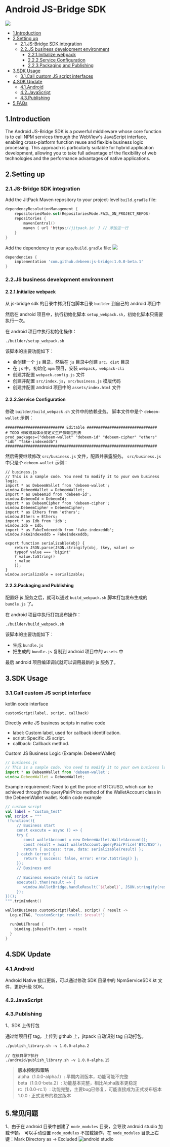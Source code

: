 # Android JS-Bridge SDK

[![](https://jitpack.io/v/debeem/js-bridge.svg)](https://jitpack.io/#debeem/js-bridge)

- [1.Introduction](#section-1)
- [2.Setting up](#section-2)
    - [2.1.JS-Bridge SDK integration](#section-2-1)
    - [2.2.JS business development environment](#section-2-2)
      - [2.2.1.Initialize webpack](#section-2-2-1)
      - [2.2.2.Service Configuration](#section-2-2-2)
      - [2.2.3.Packaging and Publishing](#section-2-2-3)
- [3.SDK Usage](#section-3)
  - [3.1.Call custom JS script interfaces](#section-3-1)
- [4.SDK Update](#section-4)
  - [4.1.Android](#section-4-1)
  - [4.2.JavaScript](#section-4-2)
  - [4.3.Publishing](#section-4-3)
- [5.FAQs](#section-5)

<h2 id="section-1">1.Introduction</h2>

The Android JS-Bridge SDK is a powerful middleware whose core function is to call NPM services through the WebView's JavaScript interface, enabling cross-platform function reuse and flexible business logic processing. This approach is particularly suitable for hybrid application development, allowing you to take full advantage of the flexibility of web technologies and the performance advantages of native applications.

<h2 id="section-2">2.Setting up</h2>

<h3 id="section-2-1">2.1.JS-Bridge SDK integration</h3>

Add the JitPack Maven repository to your project-level `build.gradle` file:
```kotlin
dependencyResolutionManagement {
	repositoriesMode.set(RepositoriesMode.FAIL_ON_PROJECT_REPOS)
	repositories {
		mavenCentral()
		maven { url 'https://jitpack.io' } // 添加这一行
	}
}
```

Add the dependency to your `app/build.gradle` file: [![](https://jitpack.io/v/debeem/js-bridge.svg)](https://jitpack.io/#debeem/js-bridge)

```gradle
dependencies {
    implementation 'com.github.debeem:js-bridge:1.0.0-beta.1'
}
```

<h3 id="section-2-2">2.2.JS business development environment</h3>

<h4 id="section-2-2-1">2.2.1.Initialize webpack</h4>

从 js-bridge sdk 的目录中拷贝打包脚本目录 `builder` 到自己的 android 项目中

然后在 android 项目中，执行初始化脚本 `setup_webpack.sh`，初始化脚本只需要执行一次。

在 android 项目中执行初始化操作：
```shell
./builder/setup_webpack.sh
```

该脚本的主要功能如下：
 - 会创建一个 `js` 目录，然后在 `js` 目录中创建 `src`、`dist` 目录
 - 在 `js` 中，初始化 `npm` 项目，安装 `webpack`，`webpack-cli`
 - 创建并配置 `webpack.config.js` 文件
 - 创建并配置 `src/index.js`，`src/business.js` 模版代码
 - 创建并配置 android 项目中的 `assets/index.html` 文件

<h4 id="section-2-2-2">2.2.2.Service Configuration</h4>

修改 `builder/build_webpack.sh` 文件中的依赖业务。
脚本文件中是个 `debeem-wallet` 示例：
```shell
########################## Editable ###############################
# TODO 修改成具体业务定义生产依赖包列表
prod_packages=("debeem-wallet" "debeem-id" "debeem-cipher" "ethers" "idb" "fake-indexeddb")
###################################################################

```

然后需要继续修改 `src/business.js` 文件，配置并暴露服务。
`src/business.js` 中只是个 `debeem-wallet` 示例：
```shell
// business.js
// This is a sample code. You need to modify it to your own business logic.
import * as DebeemWallet from 'debeem-wallet';
window.DebeemWallet = DebeemWallet;
import * as DebeemId from 'debeem-id';
window.DebeemId = DebeemId;
import * as DebeemCipher from 'debeem-cipher';
window.DebeemCipher = DebeemCipher;
import * as Ethers from 'ethers';
window.Ethers = Ethers;
import * as Idb from 'idb';
window.Idb = Idb;
import * as FakeIndexeddb from 'fake-indexeddb';
window.FakeIndexeddb = FakeIndexeddb;

export function serializable(obj) {
    return JSON.parse(JSON.stringify(obj, (key, value) =>
    typeof value === 'bigint'
    ? value.toString()
    : value
    ));
}
window.serializable = serializable;
```

<h4 id="section-2-2-3">2.2.3.Packaging and Publishing</h4>

配置好 js 服务之后，就可以通过 `build_webpack.sh` 脚本打包发布生成的 `bundle.js` 了。

在 android 项目中执行打包发布操作：
```shell
./builder/build_webpack.sh
```

该脚本的主要功能如下：
 - 生成 `bundle.js`
 - 把生成的 `bundle.js` 复制到 android 项目中的 `assets` 中

最后 android 项目编译调试就可以调用最新的 js 服务了。

<h2 id="section-3">3.SDK Usage</h2>

<h3 id="section-3-3">3.1.Call custom JS script interface</h3>

kotlin code interface
```kotlin
customScript(label, script, callback)
```
Directly write JS business scripts in native code
 - label: Custom label, used for callback identification.
 - script: Specific JS script.
 - callback: Callback method.

Custom JS Business Logic (Example: DebeemWallet)
```javascript
// business.js
// This is a sample code. You need to modify it to your own business logic.
import * as DebeemWallet from 'debeem-wallet';
window.DebeemWallet = DebeemWallet;
```

Example requirement: Need to get the price of BTC/USD, which can be achieved through the queryPairPrice method of the WalletAccount class in the DebeemWallet wallet.
Kotlin code example
```kotlin
// custom script
val label = "custom_test"
val script = """
 (function(){
     // Business start
     const execute = async () => {
     try { 
        const walletAccount = new DebeemWallet.WalletAccount();
        const result = await walletAccount.queryPairPrice('BTC/USD');
        return { success: true, data: serializable(result) };
     } catch (error) {
        return { success: false, error: error.toString() };
     }};
     // Business end
     
     // Business execute result to native
     execute().then(result => {
        window.WalletBridge.handleResult(`${label}`, JSON.stringify(result));
     });
})();
""".trimIndent()

walletBusiness.customScript(label, script) { result ->
  Log.e(TAG, "customScript result: $result")

  runOnUiThread {
    binding.jsResultTv.text = result
  }
}
```

<h2 id="section-4">4.SDK Update</h2>

<h3 id="section-4-1">4.1.Android</h3>

Android Native 接口更新，可以通过修改 SDK 目录中的 NpmServiceSDK.kt 文件，更新升级 SDK。

<h3 id="section-4-2">4.2.JavaScript</h3>


<h3 id="section-4-3">4.3.Publishing</h3>

1、SDK 上传打包

通过给项目打 tag，上传到 github 上，jitpack 自动识别 tag 自动打包。

```shell
./publish_library.sh -v 1.0.0-alpha.2

// 在根目录下执行
./android/publish_library.sh -v 1.0.0-alpha.15
```
><b>版本控制和策略</b>  
> alpha（1.0.0-alpha.1）: 早期内测版本，功能可能不完整  
> beta（1.0.0-beta.2）: 功能基本完整，相比Alpha版本更稳定  
> rc（1.0.0-rc.1）: 功能完整，主要bug已修复，可能直接成为正式发布版本  
> 1.0.0 : 正式发布的稳定版本  

<h2 id="section-5">5.常见问题</h2>

1、由于在 android 目录中创建了 `node_modules` 目录，会导致 android studio 加载卡顿。
可以手动设置 `node_modules` 不加载操作，在 `node_modules` 目录上右键：Mark Directory as -> Excluded
![android studio](images/android_studio_fix_1.png)


